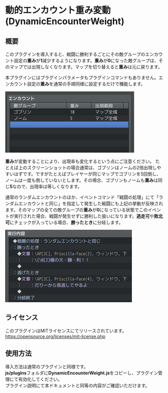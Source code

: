 # 動的エンカウント重み変動(DynamicEncounterWeight)

## 概要
このプラグインを導入すると、戦闘に勝利するごとにその敵グループのエンカウント設定の**重み**が**1**減少するようになります。**重み**が**0**になった敵グループは、そのマップでは出現しなくなります。マップを切り替えると**重み**は元に戻ります。

本プラグインにはプラグインパラメータもプラグインコマンドもありません。エンカウント設定の**重み**を通常の手順同様に設定するだけで機能します。

![DynamicEncounterWeight](https://github.com/nz-prism/RPG-Maker-MZ/blob/master/ReadmeImages/DynamicEncounterWeight1.png)

**重み**が変動することにより、出現率も変化するという点にご注意ください。
たとえば上のスクリーンショットの場合通常は、ゴブリンはノームの2倍出現しやすいはずです。ですがたとえばプレイヤーが同じマップでゴブリンを5回倒し、ノームは一度も倒していないとします。その場合、ゴブリンもノームも**重み**は同じ**5**なので、出現率は等しくなります。

通常のランダムエンカウントのほか、イベントコマンド「戦闘の処理」にて「ランダムエンカウントと同じ」を指定して発生した戦闘にも上記の挙動が反映されます。そのマップの全ての敵グループの**重み**が**0**になっている状態でこのイベントが実行された場合、戦闘が発生せずに勝利した扱いになります。**逃走可**や**敗北可**にチェックが入っている場合、**勝ったとき**に分岐します。

![EventCommand](https://github.com/nz-prism/RPG-Maker-MZ/blob/master/ReadmeImages/DynamicEncounterWeight2.png)


## ライセンス
このプラグインはMITライセンスにてリリースされています。  
https://opensource.org/licenses/mit-license.php


## 使用方法
導入方法は通常のプラグインと同様です。  
**js/plugins**フォルダに**DynamicEncounterWeight.js**をコピーし、プラグイン管理にて有効化してください。  
プラグイン説明にて本ドキュメントと同等の内容がご確認いただけます。